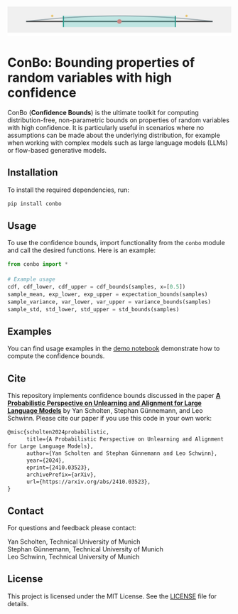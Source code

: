 <img src="./confidence-interval-visualization.svg">

# ConBo: Bounding properties of random variables with high confidence

ConBo (**Confidence Bounds**) is the ultimate toolkit for computing distribution-free, non-parametric bounds on properties of random variables with high confidence. It is particularly useful in scenarios where no assumptions can be made about the underlying distribution, for example when working with complex models such as large language models (LLMs) or flow-based generative models.

## Installation

To install the required dependencies, run:

```bash
pip install conbo
```

## Usage

To use the confidence bounds, import functionality from the `conbo` module and call the desired functions. Here is an example:

```python
from conbo import *

# Example usage
cdf, cdf_lower, cdf_upper = cdf_bounds(samples, x=[0.5])
sample_mean, exp_lower, exp_upper = expectation_bounds(samples)
sample_variance, var_lower, var_upper = variance_bounds(samples)
sample_std, std_lower, std_upper = std_bounds(samples)
```

## Examples

You can find usage examples in the [demo notebook](demo.ipynb) demonstrate how to compute the confidence bounds.


## Cite

This repository implements confidence bounds discussed in the paper [**A Probabilistic Perspective on Unlearning and Alignment for Large Language Models**](https://arxiv.org/abs/2410.03523) by Yan Scholten, Stephan Günnemann, and Leo Schwinn. Please cite our paper if you use this code in your own work:

```
@misc{scholten2024probabilistic,
      title={A Probabilistic Perspective on Unlearning and Alignment for Large Language Models},
      author={Yan Scholten and Stephan Günnemann and Leo Schwinn},
      year={2024},
      eprint={2410.03523},
      archivePrefix={arXiv},
      url={https://arxiv.org/abs/2410.03523},
}
```

## Contact

For questions and feedback please contact:

Yan Scholten, Technical University of Munich<br>
Stephan Günnemann, Technical University of Munich<br>
Leo Schwinn, Technical University of Munich

## License
This project is licensed under the MIT License. See the [LICENSE](LICENSE) file for details.